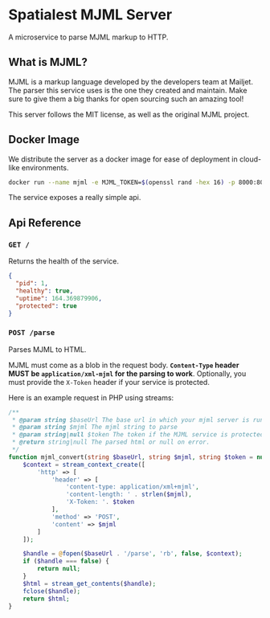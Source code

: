 Spatialest MJML Server
======================

A microservice to parse MJML markup to HTTP.

## What is MJML?

MJML is a markup language developed by the developers team at Mailjet. The parser this service
uses is the one they created and maintain. Make sure to give them a big thanks for open sourcing
such an amazing tool!

This server follows the MIT license, as well as the original MJML project.

## Docker Image

We distribute the server as a docker image for ease of deployment in cloud-like environments.

```bash
docker run --name mjml -e MJML_TOKEN=$(openssl rand -hex 16) -p 8000:8000 spatialest/mjml-server
```

The service exposes a really simple api.

## Api Reference

### `GET /`

Returns the health of the service.

```json
{
  "pid": 1,
  "healthy": true,
  "uptime": 164.369879906,
  "protected": true
}
```

### `POST /parse`

Parses MJML to HTML.

MJML must come as a blob in the request body. **`Content-Type` header MUST be 
`application/xml-mjml` for the parsing to work**. Optionally, you must provide the `X-Token`
header if your service is protected.

Here is an example request in PHP using streams:

```php
/**
 * @param string $baseUrl The base url in which your mjml server is running. Ex: https://mjml.yourcompany.com
 * @param string $mjml The mjml string to parse
 * @param string|null $token The token if the MJML service is protected
 * @return string|null The parsed html or null on error.
 */
function mjml_convert(string $baseUrl, string $mjml, string $token = null): ?string {
    $context = stream_context_create([
        'http' => [
            'header' => [
                'content-type: application/xml+mjml',
                'content-length: ' . strlen($mjml),
                'X-Token: '. $token
            ],
            'method' => 'POST',
            'content' => $mjml
        ]
    ]);

    $handle = @fopen($baseUrl . '/parse', 'rb', false, $context);
    if ($handle === false) {
        return null;
    }
    $html = stream_get_contents($handle);
    fclose($handle);
    return $html;
}
```
